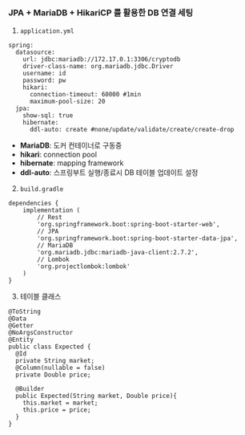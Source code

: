 ### JPA + MariaDB + HikariCP 를 활용한 DB 연결 세팅

1. `application.yml`

```
spring:
  datasource:
    url: jdbc:mariadb://172.17.0.1:3306/cryptodb
    driver-class-name: org.mariadb.jdbc.Driver
    username: id
    password: pw
    hikari:
      connection-timeout: 60000 #1min
      maximum-pool-size: 20
  jpa:
    show-sql: true
    hibernate:
      ddl-auto: create #none/update/validate/create/create-drop
```
- **MariaDB**: 도커 컨테이너로 구동중
- **hikari**: connection pool
- **hibernate**: mapping framework
- **ddl-auto**: 스프링부트 실행/종료시 DB 테이블 업데이트 설정

2. `build.gradle`

```
dependencies {
	implementation (
		// Rest
		'org.springframework.boot:spring-boot-starter-web',
		// JPA
		'org.springframework.boot:spring-boot-starter-data-jpa',
		// MariaDB
		'org.mariadb.jdbc:mariadb-java-client:2.7.2',
		// Lombok
		'org.projectlombok:lombok'
	)
}
```

3. 테이블 클래스

```
@ToString
@Data
@Getter
@NoArgsConstructor
@Entity
public class Expected {
  @Id
  private String market;
  @Column(nullable = false)
  private Double price;

  @Builder
  public Expected(String market, Double price){
    this.market = market;
    this.price = price;
  }
}
```
